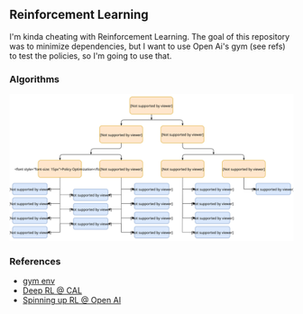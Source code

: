 ## Reinforcement Learning
I'm kinda cheating with Reinforcement Learning. The goal of this repository was to minimize dependencies, but I want to use Open Ai's gym (see refs) to test the policies, so I'm going to use that.
### Algorithms
![Alt text](./rl_algs.svg)
### References 
- [gym env](https://github.com/openai/gym/blob/master/docs/environments.md)
- [Deep RL @ CAL](http://rll.berkeley.edu/deeprlcourse/)
- [Spinning up RL @ Open AI](https://spinningup.openai.com/en/latest/)
